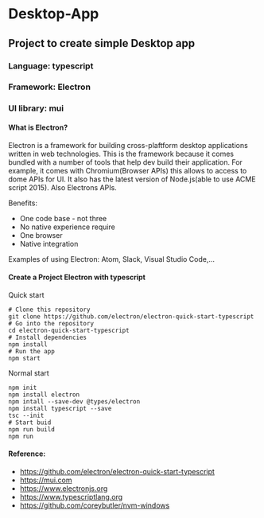 # Desktop-App

## Project to create simple Desktop app 

### Language: typescript
### Framework: Electron
### UI library: mui 

#### What is Electron?
Electron is a framework for building cross-plaftform desktop applications written in web technologies. This is the framework because it comes bundled with a number of tools that help dev build their application. For example, it comes with Chromium(Browser APIs) this allows to access to dome APIs for UI. It also has the latest version of Node.js(able to use ACME script 2015). Also Electrons APIs.

Benefits: 
* One code base - not three
* No native experience require
* One browser
* Native integration

Examples of using Electron: Atom, Slack, Visual Studio Code,...

#### Create a Project Electron with typescript

Quick start
```
# Clone this repository
git clone https://github.com/electron/electron-quick-start-typescript
# Go into the repository
cd electron-quick-start-typescript
# Install dependencies
npm install
# Run the app
npm start
```
Normal start
```
npm init
npm install electron
npm intall --save-dev @types/electron
npm install typescript --save
tsc --init
# Start buid
npm run build
npm run
```




#### Reference:
* https://github.com/electron/electron-quick-start-typescript
* https://mui.com
* https://www.electronjs.org
* https://www.typescriptlang.org
* https://github.com/coreybutler/nvm-windows